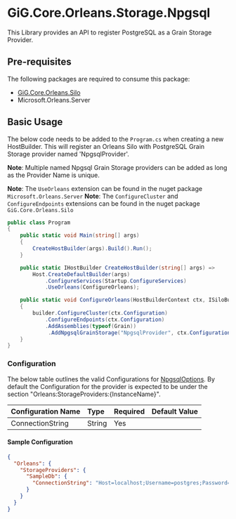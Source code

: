 # GiG.Core.Orleans.Storage.Npgsql

This Library provides an API to register PostgreSQL as a Grain Storage Provider.

## Pre-requisites

The following packages are required to consume this package:
 - [GiG.Core.Orleans.Silo](GiG.Core.Orleans.Silo.md)
 - Microsoft.Orleans.Server
 
## Basic Usage

The below code needs to be added to the `Program.cs` when creating a new HostBuilder. This will register an Orleans Silo with PostgreSQL Grain Storage provider named 'NpgsqlProvider'.

**Note**: Multiple named Npgsql Grain Storage providers can be added as long as the Provider Name is unique.

**Note**: The `UseOrleans` extension can be found in the nuget package ```Microsoft.Orleans.Server```
**Note**: The `ConfigureCluster` and `ConfigureEndpoints` extensions can be found in the nuget package ```GiG.Core.Orleans.Silo```

```csharp
public class Program
{
    public static void Main(string[] args)
    {
        CreateHostBuilder(args).Build().Run();
    }

    public static IHostBuilder CreateHostBuilder(string[] args) =>
        Host.CreateDefaultBuilder(args)                                
            .ConfigureServices(Startup.ConfigureServices)
            .UseOrleans(ConfigureOrleans);

    public static void ConfigureOrleans(HostBuilderContext ctx, ISiloBuilder builder)
    {
        builder.ConfigureCluster(ctx.Configuration)
            .ConfigureEndpoints(ctx.Configuration)
            .AddAssemblies(typeof(Grain))
			 .AddNpgsqlGrainStorage("NpgsqlProvider", ctx.Configuration);
    }
}
```

### Configuration

The below table outlines the valid Configurations for [NpgsqlOptions](../src/GiG.Core.Orleans.Storage.Npgsql/Abstractions/NpgsqlOptions.cs). By default the Configuration for the provider is expected to be under the section "Orleans:StorageProviders:{InstanceName}". 

| Configuration Name | Type   | Required | Default Value |
|:-------------------|:-------|:---------|:--------------|
| ConnectionString   | String | Yes      |               |

#### Sample Configuration

```json
{
  "Orleans": {
    "StorageProviders": {
      "SampleDb": {
        "ConnectionString": "Host=localhost;Username=postgres;Password=postgres;Database=sample"
      }
    }
  }
}
```